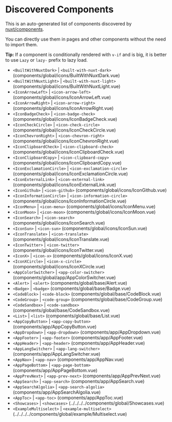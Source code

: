 # Discovered Components

This is an auto-generated list of components discovered by [nuxt/components](https://github.com/nuxt/components).

You can directly use them in pages and other components without the need to import them.

**Tip:** If a component is conditionally rendered with `v-if` and is big, it is better to use `Lazy` or `lazy-` prefix to lazy load.

- `<BuiltWithNuxtDark>` | `<built-with-nuxt-dark>` (components/global/icons/BuiltWithNuxtDark.vue)
- `<BuiltWithNuxtLight>` | `<built-with-nuxt-light>` (components/global/icons/BuiltWithNuxtLight.vue)
- `<IconArrowLeft>` | `<icon-arrow-left>` (components/global/icons/IconArrowLeft.vue)
- `<IconArrowRight>` | `<icon-arrow-right>` (components/global/icons/IconArrowRight.vue)
- `<IconBadgeCheck>` | `<icon-badge-check>` (components/global/icons/IconBadgeCheck.vue)
- `<IconCheckCircle>` | `<icon-check-circle>` (components/global/icons/IconCheckCircle.vue)
- `<IconChevronRight>` | `<icon-chevron-right>` (components/global/icons/IconChevronRight.vue)
- `<IconClipboardCheck>` | `<icon-clipboard-check>` (components/global/icons/IconClipboardCheck.vue)
- `<IconClipboardCopy>` | `<icon-clipboard-copy>` (components/global/icons/IconClipboardCopy.vue)
- `<IconExclamationCircle>` | `<icon-exclamation-circle>` (components/global/icons/IconExclamationCircle.vue)
- `<IconExternalLink>` | `<icon-external-link>` (components/global/icons/IconExternalLink.vue)
- `<IconGithub>` | `<icon-github>` (components/global/icons/IconGithub.vue)
- `<IconInformationCircle>` | `<icon-information-circle>` (components/global/icons/IconInformationCircle.vue)
- `<IconMenu>` | `<icon-menu>` (components/global/icons/IconMenu.vue)
- `<IconMoon>` | `<icon-moon>` (components/global/icons/IconMoon.vue)
- `<IconSearch>` | `<icon-search>` (components/global/icons/IconSearch.vue)
- `<IconSun>` | `<icon-sun>` (components/global/icons/IconSun.vue)
- `<IconTranslate>` | `<icon-translate>` (components/global/icons/IconTranslate.vue)
- `<IconTwitter>` | `<icon-twitter>` (components/global/icons/IconTwitter.vue)
- `<IconX>` | `<icon-x>` (components/global/icons/IconX.vue)
- `<IconXCircle>` | `<icon-x-circle>` (components/global/icons/IconXCircle.vue)
- `<AppColorSwitcher>` | `<app-color-switcher>` (components/global/app/AppColorSwitcher.vue)
- `<Alert>` | `<alert>` (components/global/base/Alert.vue)
- `<Badge>` | `<badge>` (components/global/base/Badge.vue)
- `<CodeBlock>` | `<code-block>` (components/global/base/CodeBlock.vue)
- `<CodeGroup>` | `<code-group>` (components/global/base/CodeGroup.vue)
- `<CodeSandbox>` | `<code-sandbox>` (components/global/base/CodeSandbox.vue)
- `<List>` | `<list>` (components/global/base/List.vue)
- `<AppCopyButton>` | `<app-copy-button>` (components/app/AppCopyButton.vue)
- `<AppDropdown>` | `<app-dropdown>` (components/app/AppDropdown.vue)
- `<AppFooter>` | `<app-footer>` (components/app/AppFooter.vue)
- `<AppHeader>` | `<app-header>` (components/app/AppHeader.vue)
- `<AppLangSwitcher>` | `<app-lang-switcher>` (components/app/AppLangSwitcher.vue)
- `<AppNav>` | `<app-nav>` (components/app/AppNav.vue)
- `<AppPageBottom>` | `<app-page-bottom>` (components/app/AppPageBottom.vue)
- `<AppPrevNext>` | `<app-prev-next>` (components/app/AppPrevNext.vue)
- `<AppSearch>` | `<app-search>` (components/app/AppSearch.vue)
- `<AppSearchAlgolia>` | `<app-search-algolia>` (components/app/AppSearchAlgolia.vue)
- `<AppToc>` | `<app-toc>` (components/app/AppToc.vue)
- `<Showcases>` | `<showcases>` (../../../../components/global/Showcases.vue)
- `<ExampleMultiselect>` | `<example-multiselect>` (../../../../components/global/example/Multiselect.vue)

